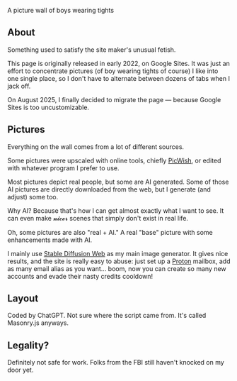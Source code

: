 A picture wall of boys wearing tights

About
-
Something used to satisfy the site maker's unusual fetish.

This page is originally released in early 2022, on Google Sites. It was just an effort to concentrate pictures (of boy wearing tights of course) I like into one single place, so I don't have to alternate between dozens of tabs when I jack off.

On August 2025, I finally decided to migrate the page — because Google Sites is too uncustomizable.

Pictures
-
Everything on the wall comes from a lot of different sources.

Some pictures were upscaled with online tools, chiefly [PicWish](https://picwish.com/unblur-image-portrait), or edited with whatever program I prefer to use.

Most pictures depict real people, but some are AI generated. Some of those AI pictures are directly downloaded from the web, but I generate (and adjust) some too.

Why AI? Because that's how I can get almost exactly what I want to see. It can even make 𝓷𝓲𝓬𝓮𝓻 scenes that simply don't exist in real life.

Oh, some pictures are also "real + AI." A real "base" picture with some enhancements made with AI.

I mainly use [Stable Diffusion Web](https://www.stablediffusionweb.com) as my main image generator. It gives nice results, and the site is really easy to abuse: just set up a [Proton](protonmail.com) mailbox, add as many email alias as you want... boom, now you can create so many new accounts and evade their nasty credits cooldown!

Layout
-
Coded by ChatGPT. Not sure where the script came from. It's called Masonry.js anyways.

Legality?
-
Definitely not safe for work. Folks from the FBI still haven't knocked on my door yet.
